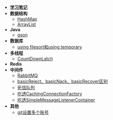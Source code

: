 - [**学习笔记**](README.md)
- **数据结构**
  - [HashMap](数据结构/HashMap/README.md)
  - [ArrayList](数据结构/ArrayList/README.md)
- **Java**
  - [gson](Java/谷歌开源工具gson/README.md)
- **数据库**
  - [using filesort和using temporary](数据库/文件排序和临时表/README.md)
- **多线程**
  * [CountDownLatch](多线程/线程同步工具/README.md)
- **Redis**
- **中间件**
  - [RabbitMQ](中间件/RabbitMQ梳理/README.md)
  - [basicReject、basicNack、basicRecover区别](中间件/basicReject、basicNack、basicRecover区别/README.md)
  - [死信队列](中间件/RabbbitMQ实现死信队列/README.md)
  - [吃透CachingConnectionFactory](中间件/CachingConnectionFactory/README.md)
  - [吃透SimpleMessageListenerContainer](中间件/SimpleMessageListenerContainer/README.md)
- **其他**
  - [git设置多个账号](其他/git设置多个账号/README.md)



